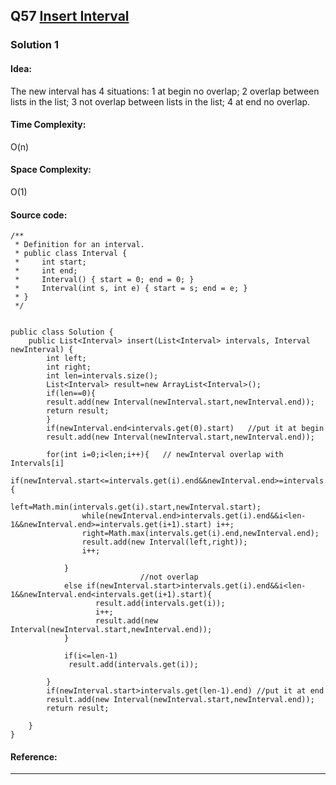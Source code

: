 ## Q57 [Insert Interval ](https://leetcode.com/problems/insert-interval/) 

### Solution 1 
#### Idea:  
The new interval has 4 situations: 1 at begin no overlap; 2 overlap between lists in the list;
3 not overlap between lists in the list; 4 at end no overlap. 
#### Time Complexity:
O(n)
#### Space Complexity:
O(1)
#### Source code:
```
/**
 * Definition for an interval.
 * public class Interval {
 *     int start;
 *     int end;
 *     Interval() { start = 0; end = 0; }
 *     Interval(int s, int e) { start = s; end = e; }
 * }
 */
 
 
public class Solution {
    public List<Interval> insert(List<Interval> intervals, Interval newInterval) {
        int left;
        int right;
        int len=intervals.size();
        List<Interval> result=new ArrayList<Interval>();
        if(len==0){
        result.add(new Interval(newInterval.start,newInterval.end));
        return result;
        }
        if(newInterval.end<intervals.get(0).start)   //put it at begin
        result.add(new Interval(newInterval.start,newInterval.end));
               
        for(int i=0;i<len;i++){   // newInterval overlap with Intervals[i]
            if(newInterval.start<=intervals.get(i).end&&newInterval.end>=intervals.get(i).start) {
                left=Math.min(intervals.get(i).start,newInterval.start);
                while(newInterval.end>intervals.get(i).end&&i<len-1&&newInterval.end>=intervals.get(i+1).start) i++;
                right=Math.max(intervals.get(i).end,newInterval.end);
                result.add(new Interval(left,right)); 
                i++;
            
            }
                             //not overlap
            else if(newInterval.start>intervals.get(i).end&&i<len-1&&newInterval.end<intervals.get(i+1).start){
                   result.add(intervals.get(i));
                   i++;
                   result.add(new Interval(newInterval.start,newInterval.end));
            }
            
            if(i<=len-1)
             result.add(intervals.get(i));
            
        }
        if(newInterval.start>intervals.get(len-1).end) //put it at end
        result.add(new Interval(newInterval.start,newInterval.end));
        return result;
        
    }
}
```
#### Reference:

---

